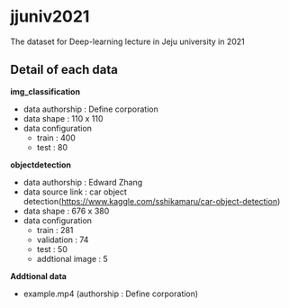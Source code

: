 # jjuniv2021
The dataset for Deep-learning lecture in Jeju university in 2021

## Detail of each data
<b>img_classification</b>
- data authorship : Define corporation
- data shape : 110 x 110
- data configuration
  + train : 400
  + test : 80

<b>objectdetection</b>
- data authorship : Edward Zhang
- data source link : car object detection(https://www.kaggle.com/sshikamaru/car-object-detection)
- data shape : 676 x 380
- data configuration
  + train : 281
  + validation : 74
  + test : 50
  + addtional image : 5

<b>Addtional data</b>
 - example.mp4 (authorship : Define corporation)
